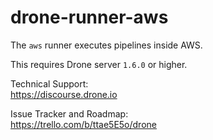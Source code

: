 # drone-runner-aws

The `aws` runner executes pipelines inside AWS.

This requires Drone server `1.6.0` or higher.

<!--
Documentation:<br/>
https://docker-runner.docs.drone.io
-->

Technical Support:<br/>
https://discourse.drone.io

Issue Tracker and Roadmap:<br/>
https://trello.com/b/ttae5E5o/drone
